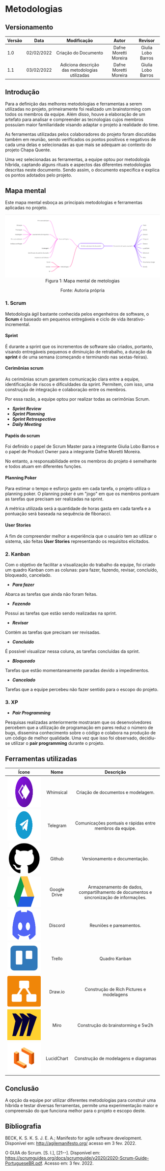 # Metodologias

## Versionamento

| Versão | Data       | Modificação          | Autor                        |Revisor|
| ------ | :--------: | :------------------: | :--------------------------: | :---: |
| 1.0    | 02/02/2022 | Criação do Documento | Dafne Moretti Moreira |  Giulia Lobo Barros   |
| 1.1    | 03/02/2022 | Adiciona descrição das metodologias utilizadas | Dafne Moretti Moreira |  Giulia Lobo Barros   |

## Introdução

Para a definição das melhores metodologias e ferramentas a serem utilizadas no projeto, primeiramente foi realizado um brainstorming com todos os membros da equipe. Além disso, houve a elaboração de um artefato para analisar e compreender as tecnologias cujos membros possuíam maior familiaridade visando adaptar o projeto à realidade do time.

As ferramentas utilizadas pelos colaboradores do projeto foram discutidas também em reunião, sendo verificados os pontos positivos e negativos de cada uma delas e selecionadas as que mais se adequam ao contexto do projeto Chapa Quente.

Uma vez selecionadas as ferramentas, a equipe optou por metodologia híbrida, captando alguns rituais e aspectos das diferentes metodologias descritas neste documento. Sendo assim, o documento especifica e explica os pontos adotados pelo projeto.

## Mapa mental

Este mapa mental esboça as principais metodologias e ferramentas aplicadas no projeto.

<p style="text-align: center"><img src="../../assets/images/gestaoPlanejamento.png">
Figura 1: Mapa mental de metologias</p><p style="text-align: center">Fonte: Autoria própria</p>

### 1. **Scrum**

Metodologia ágil bastante conhecida pelos engenheiros de software, o **Scrum** é baseado em pequenos entregáveis e ciclo de vida iterativo-incremental. 

#### **Sprint**

É durante a sprint que os incrementos de software são criados, portanto, visando entregáveis pequenos e diminuição de retrabalho, a duração da **sprint** é de uma semana (começando e terminando nas sextas-feiras).

#### **Cerimônias scrum**

As cerimônias scrum garantem comunicação clara entre a equipe, identificação de riscos e dificuldades da sprint. Permitem, com isso, uma construção de integração e colaboração entre os membros. 

Por essa razão, a equipe optou por realizar todas as cerimônias Scrum.

* ***Sprint Review*** 
* ***Sprint Planning*** 
* ***Sprint Retrospectiva***
* ***Daily Meeting***

#### **Papéis do scrum** 

Foi definido o papel de Scrum Master para a integrante Giulia Lobo Barros e o papel de Product Owner para a integrante Dafne Moretti Moreira. 

No entanto, a responsabilidade entre os membros do projeto é semelhante e todos atuam em diferentes funções.

#### **Planning Poker**

Para estimar o tempo e esforço gasto em cada tarefa, o projeto utiliza o planning poker. O planning poker é um "jogo" em que os membros pontuam as tarefas que precisam ser realizadas na sprint.

A métrica utilizada será a quantidade de horas gasta em cada tarefa e a pontuação será baseada na sequência de fibonacci.

#### **User Stories**

A fim de compreender melhor a experiência que o usuário tem ao utilizar o sistema, são feitas **User Stories** representando os requisitos elicitados.

### 2. **Kanban**

Com o objetivo de facilitar a visualização do trabalho da equipe, foi criado um quadro Kanban com as colunas: para fazer, fazendo, revisar, concluído, bloqueado, cancelado.

* ***Para fazer***

Abarca as tarefas que ainda não foram feitas.

* ***Fazendo***

Possui as tarefas que estão sendo realizadas na sprint.

* ***Revisar***  

Contém as tarefas que precisam ser revisadas.

* ***Concluído***

É possível visualizar nessa coluna, as tarefas concluídas da sprint.

* ***Bloqueado*** 

Tarefas que estão momentaneamente paradas devido a impedimentos.

* ***Cancelado*** 

Tarefas que a equipe percebeu não fazer sentido para o escopo do projeto.

### 3. **XP**

* ***Pair Programming***

Pesquisas realizadas anteriormente mostraram que os desenvolvedores percebem que a utilização de programação em pares reduz o número de bugs, dissemina conhecimento sobre o código e colabora na produção de um código de melhor qualidade. Uma vez que isso foi observado, decidiu-se utilizar o **pair programming** durante o projeto.

## Ferramentas utilizadas

| Ícone | Nome | Descrição | 
|:--:|:--:|:--:| 
| <img width="270" height="100" src="../../assets/images/logoWhimsical.png"> | Whimsical | Criação de documentos e modelagem. | 
| <img width="190" height="100" src="../../assets/images/logoTelegram.png"> | Telegram | Comunicações pontuais e rápidas entre membros da equipe. |
| <img width="100" height="100" src="../../assets/images/logoGithub.png"> | Github | Versionamento e documentação. |
| <img width="190" height="100" src="../../assets/images/logoGoogledrive.png"> | Google Drive | Armazenamento de dados, compartilhamento de documentos e sincronização de informações. | 
| <img width="170" height="100" src="../../assets/images/logoDiscord.png"> | Discord | Reuniões e pareamentos. | 
| <img width="120" height="100" src="../../assets/images/logoTrello.png"> | Trello | Quadro Kanban | 
| <img width="110" height="100" src="../../assets/images/logoDrawIo.png"> | Draw.io | Construção de Rich Pictures e modelagens | 
| <img width="200" height="100" src="../../assets/images/logoMiro.svg"> | Miro | Construção do brainstorming e 5w2h | 
| <img width="170" height="100" src="../../assets/images/logoLucidchart.jpg"> | LucidChart | Construção de modelagens e diagramas | 

## Conclusão

A opção da equipe por utilizar diferentes metodologias para construir uma híbrida e testar diversas ferramentas, permite uma experimentação maior e compreensão do que funciona melhor para o projeto e escopo deste.

## Bibliografia

BECK, K. S. K. S. J. E. A.; Manifesto for agile software development.
Disponível em: <http://agilemanifesto.org/> acesso em 3 fev. 2022.

O GUIA do Scrum. [S. l.], [21--]. Disponível em: https://scrumguides.org/docs/scrumguide/v2020/2020-Scrum-Guide-PortugueseBR.pdf. Acesso em: 3 fev. 2022.
